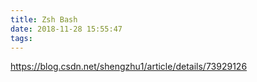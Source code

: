```yaml
---
title: Zsh Bash
date: 2018-11-28 15:55:47
tags:
---
```

https://blog.csdn.net/shengzhu1/article/details/73929126